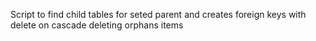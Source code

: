 Script to find child tables for seted parent and creates foreign keys with delete on cascade deleting orphans items
